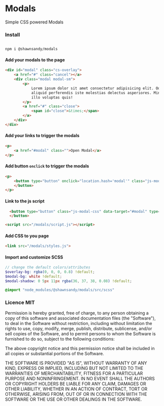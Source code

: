 # Modals

Simple CSS powered Modals

### Install

```

npm i @shawnsandy/modals

```

#### Add your modals to the page

``` html
<div id="modal" class="cs-overlay">
    <a href="#" class="cancel"></a>
    <div class="modal modal-sm">
        <p>
            Lorem ipsum dolor sit amet consectetur adipisicing elit. Odit hic, excepturi consequatur deleniti totam quidem
            aliquid perferendis iste molestias delectus asperiores. Minus voluptates consequuntur porro necessitatibus quod
            illo voluptas quis!
        </p>
        <a href="#" class="close">
            <span id="close">&times;</span>
        </a>
    </div>
</div>
```

#### Add your links to trigger the modals

``` html
<p>
    <a href="#modal" class="">Open Modal</a>
</p>
```

#### Add button `onclick` to trigger the modals

``` html
<p>
    <button type="button" onclick="location.hash='modal'" class="js-modal-css" type="button">Open Modal
    </button>
</p>
```

#### Link to the js script

``` html
  <button type="button" class="js-modal-css" data-target="#modal" type="button">Open Modal
  </button>
```

``` html
<script src="/modals/script.js"></script>
```

#### Add CSS to you page

``` html
<link src="/modals/styles.js">
```

#### Import and customize SCSS

``` scss
// change the default colors/attributes
$overlay-bg: rgba(0, 0, 0, 0.8) !default;
$modal-bg: white !default;
$modal-shadow: 0 5px 11px rgba(36, 37, 38, 0.08) !default;

@import "node_modules/@shawnsandy/modals/src/scss"

```

### Licence MIT

Permission is hereby granted, free of charge, to any person obtaining a copy of this software and associated documentation files (the "Software"), to deal in the Software without restriction, including without limitation the rights to use, copy, modify, merge, publish, distribute, sublicense, and/or sell copies of the Software, and to permit persons to whom the Software is furnished to do so, subject to the following conditions:

The above copyright notice and this permission notice shall be included in all copies or substantial portions of the Software.

THE SOFTWARE IS PROVIDED "AS IS", WITHOUT WARRANTY OF ANY KIND, EXPRESS OR IMPLIED, INCLUDING BUT NOT LIMITED TO THE WARRANTIES OF MERCHANTABILITY, FITNESS FOR A PARTICULAR PURPOSE AND NONINFRINGEMENT. IN NO EVENT SHALL THE AUTHORS OR COPYRIGHT HOLDERS BE LIABLE FOR ANY CLAIM, DAMAGES OR OTHER LIABILITY, WHETHER IN AN ACTION OF CONTRACT, TORT OR OTHERWISE, ARISING FROM, OUT OF OR IN CONNECTION WITH THE SOFTWARE OR THE USE OR OTHER DEALINGS IN THE SOFTWARE.

